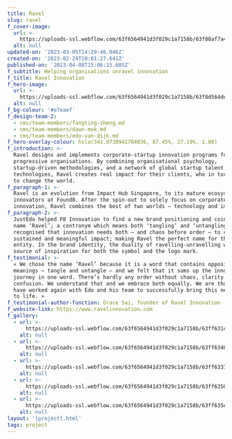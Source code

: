 ```yaml
---
title: Ravel
slug: ravel
f_cover-image:
  url: >-
    https://uploads-ssl.webflow.com/63f6564941d3f029c1a7158b/63f88af7a4a859330a8ee5d4_63f6591d828e8b2aac04d4a1_Ravel%2520lead%25204.png
  alt: null
updated-on: '2023-03-05T14:29:46.046Z'
created-on: '2023-02-24T10:01:27.641Z'
published-on: '2023-04-08T15:06:15.605Z'
f_subtitle: Helping organisations unravel innovation
f_title: Ravel Innovation
f_hero-image:
  url: >-
    https://uploads-ssl.webflow.com/63f6564941d3f029c1a7158b/63f8d564de40e90015921965_Ravel%20mobile.jpg
  alt: null
f_bg-colour: '#e7eaef'
f_design-team-2:
  - cms/team-members/fangting-zheng.md
  - cms/team-members/dawn-mok.md
  - cms/team-members/edo-van-dijk.md
f_hero-overlay-colour: hsla(341.9730941704036, 87.45%, 27.19%, 1.00)
f_introduction: >-
  Ravel designs and implements corporate-startup innovation programs for
  progressive organisations. By combining organisational psychology,
  startup-driven methodologies, and a network of global startup talent and
  technologies, Ravel creates real impact for their clients, who in turn, go on
  to change the world.
f_paragraph-1: >-
  Ravel is an evolution from Impact Hub Singapore, to its mature ecosystem of
  innovators at Found8. After the spin-out to solely focus on corporate
  innovation, Ravel combines the best of two worlds – technology and impact. 
f_paragraph-2: >-
  JustEdo helped F8 Innovation to find a new brand positioning and coined the
  name ‘Ravel’; a contronym which means both ‘tangling’ and ‘untangling’. We
  recognised that innovation needs both – and chaos before order – to create
  sustained and meaningful impact; making Ravel the perfect name for the new
  entity. In the brand identity, the duality of ravelling-unravelling was our
  source of inspiration for both the symbol and the logo mark.
f_testimonial: >-
  « We chose the name ‘Ravel’ because it is a word that contains opposite
  meanings – tangle and untangle – and we felt that it sums up the innovation
  journey in one word. There’s hardly any order without chaos, clarity without
  confusion. We understand that and we embrace both equally. We are thankful to
  have worked again with Edo and his team to successfully bring this new brand
  to life. »
f_testimonial-author-function: Grace Sai, founder of Ravel Innovation
f_website-link: https://www.ravelinnovation.com
f_gallery:
  - url: >-
      https://uploads-ssl.webflow.com/63f6564941d3f029c1a7158b/63ff631ce6a8a373e4d92f0f_Ravel%20brand%20profile.png
    alt: null
  - url: >-
      https://uploads-ssl.webflow.com/63f6564941d3f029c1a7158b/63ff6340ac9197f7b5c3b6ff_Naming.jpg
    alt: null
  - url: >-
      https://uploads-ssl.webflow.com/63f6564941d3f029c1a7158b/63ff6337083fc01e211e8f8b_ravel-logo.png
    alt: null
  - url: >-
      https://uploads-ssl.webflow.com/63f6564941d3f029c1a7158b/63ff635002d8073ab2e47128_Ravel%20iMac%20Mockup.jpg
    alt: null
  - url: >-
      https://uploads-ssl.webflow.com/63f6564941d3f029c1a7158b/63ff635ee2d877b5d680821a_Stationery.png
    alt: null
layout: '[project].html'
tags: project
---
```



